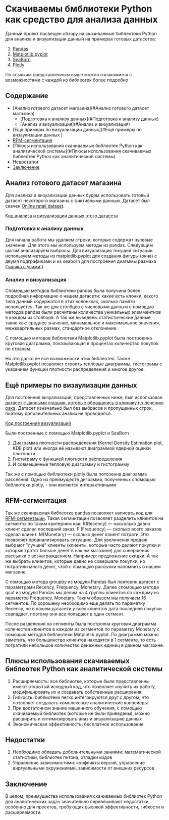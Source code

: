 # Скачиваемы бмблиотеки Python как средство для анализа данных

Данный проект посвещен обзору на сказиваемые библеотеки Python для анализа и визуализации данный на примерах готовых датасетов: 

1. [Pandas](https://habr.com/ru/companies/ruvds/articles/494720/)
2. [Matplotlib.pyplot](https://habr.com/ru/articles/468295/)
3. [SeaBorn](https://habr.com/ru/companies/otus/articles/540526/)
4. [Plotly](https://habr.com/ru/articles/502958/) 

По ссылкам представленным выше можно ознакомится с возможностями с каждой из библеотек более подробно 

## Содержание 

- [Анализ готового датасет магазина](#Анализ готового датасет магазина)
    - [Подготовка к анализу данных](#Подготовка к анализу данных)
    - [Анализ и визуализация](#Анализ и визуализация)
- [Еще примеры по визуализации данных](#Ещё примеры по визаулизации данных )
- [RFM-сегментация](#RFM-сегментация)
- [Плюсы использования скачиваемых библеотек Python как аналитической системы](#Плюсы использования скачиваемых библеотек Python как аналитической системы)
- [Недостатки](#Недостатки)
- [Заключение](#Заключение)
	
## Анализ готового датасет магазина

Для анализа и визуализации данных будем использовать готовый датасет некоторого магазина с фиктивными данным. Датасет был скачен [Online retail dataset](https://datasetsearch.research.google.com/search?src=0&query=online%20retail&docid=L2cvMTF0c2g3YzlscA%3D%3D).

[Код анализа и визуализации данных этого датасета](https://github.com/filentati/Downloadable-Python-libraries-as-an-analytical-system/blob/main/data_analysis_store.ipynb)

### Подготовка к анализу данных

Для начала работа мы удаляем строки, которые содержат нулевые значения. Для этого мы используем методы из pandas. 
Следуещим шагом анализируем выбросы. Для визуализация текущей ситуации используем методы из matplotlib.pyplot для создания фигуры (окна) с двумя подграфиками и из seaborn для построения диагммы размаха [('ящика с усами')](https://habr.com/ru/articles/267123/).


### Анализ и визуализация

Спомощью методов библиотеки pandas была получина более подробная информацию о нашем датасети: какие есть клонки, какого типа данный содержатся в этих колонкках, сколько памяти испольуется. 
Так же для столбцов с числовыми данным с помощью методов pandas были расчитаны количества уникальных элемментнов в каждом из столбцов. А так же выведены статистические данные, такие как: среднее значение, минамальное и максимальное значения, межквартильных размах, стандартное отклонение. 

С помощью методов библиотеки Matplotlib.pyplot была построенна круговая диаграмма, показывающая в процентах количество покупок по странам. 

Но это далко не все возможности этих библеотек. Также Matplotlib.pyplot позволяет строить тепловые диаграммы, гистограмы с указанием функции плотности распределения и многое другое.

## Ещё примеры по визаулизации данных 

Для постоенния визуализаций, представленных ниже, был использован [датасет с данными людьми, которые обращались в клинику по лечению рака](https://github.com/filentati/Downloadable-Python-libraries-as-an-analytical-system/blob/main/heart.csv). Датасет изначально был без выбрасов и пропущенных строк, поэтому дополнительных анализ не проводился.

[Код постоенния визуализаций](https://github.com/filentati/Downloadable-Python-libraries-as-an-analytical-system/blob/main/data_analysis_heart.ipynb)

Были постоенные с помощью Matplotlib.pyplot и SeaBorn
1) Диаграмма плотности распределения (Kernel Density Estimation plot, KDE plot) или иногда её называют диаграммой ядерной оценки плотности.
2) Гистаграму с функцией плотности распределения
3) И совмещенные тепловую диаграмму и гистограмму

Так же с помощью библиотеки plotly была потсоенна диаграмма рассеяния. Одно из преимуществ диграмма, полученных спомощью библеотеки plotly, - они являются интерактивными

## RFM-сегментация 

Так же скачиваемая библеотка pandas позволяет написать код для [RFM-сегментации](https://habr.com/ru/companies/mindbox/articles/420915/). Такая сегминтации позволяет разделить клиентов на сигменты по таким критериям как: R(Recency) — насколько давно клиент сделал последний заказ. F (Frequency) — сколько всего заказов сделал клиент. M(Monetary) — сколько денег клиент потрати. 
Это позволяет проанализировать ситуацию. Для увеличения продаж выбрают "лучшие" клиенты (клиенты, которые часто делают покупки и которые тратят больше денег в нашем магазине) для совершения рассылки с вознаграждением. Например: предложение скидки.
А так же выбрать клиентов, которые давно не совершали покупки, но потратили много денег, чтоб с помощью рассылки напомнить о нашем магазине. 

С помощью метода groupby из модуля Pandas был поятоенн датасет с параметрами Recency, Frequency, Monetary. 
Далее спомощью метода qcut из модуля Pandas мы делим на 4 группы клиентов по каждому из параметов Frequency, Monetary. Таким образом мы получаем 16 сегментов. По хорошему необходимо еще делать по параметку Recency, но в нашем датасети у всех клиентов дата последней покупки совпадает, поэтому они все попадают в один сегмент. 

После разделения на сегменты была построена круговая диаграмма количества клиентов в каждом из сегментов по параметру Monetary с помощью методов библиотеки Matplotlib.pyplot. По диаграмме можно заметить, что большинство клиентов находятся в 1 сегменте, то есть потратили небольшое количество денежных единиц в данном магазине. 

## Плюсы использования скачиваемых библеотек Python как аналитической системы

1. Расширяемость: все библиотке, которые были представленны имеют открытый исходный код, что позволяет изучить их работу, модифицировать их и создавать собственные расширения.
2. Гибкость: библиотеки легко интегрируются друг с другом, что позволяет создавать комплексные аналитические конвейеры.
3. При достаточном знание машинного обучения, с помощью скачиваемый библиотек (которые не были приведены), можно расширить и оптимизировать аназ и визуализацию данных 
4. Экономическая эффективность: бесплатное использование

## Недостатки 

1. Необходимо обладать доболнительными заниями: математической статистики, библиотек питона, отладки кодов
2. Управление зависимостями: конфликты версий, управление виртуальными окружениями, зависимости от внешних ресурсов

## Заключение 
В целом, преимущества использования скачиваемых библиотек Python для аналитических задач значительно перевешивают недостатки, особенно для проектов, требующих высокой эффективности, гибкости и расширяемости.
